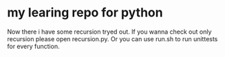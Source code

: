 # my learing repo for python
Now there i have some recursion tryed out.
If you wanna check out only recursion please open recursion.py.
Or you can use run.sh to run unittests for every function.
